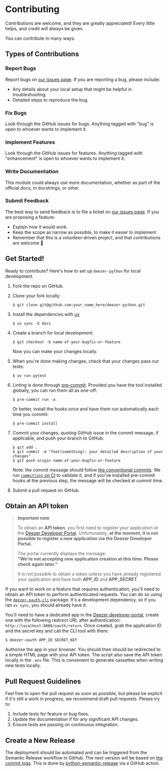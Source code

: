 # Contributing

Contributions are welcome, and they are greatly appreciated! Every little helps, and credit will always be given.

You can contribute in many ways:

## Types of Contributions

### Report Bugs

Report bugs on [our issues page][gh-issues]. If you are reporting a bug, please include:

- Any details about your local setup that might be helpful in troubleshooting.
- Detailed steps to reproduce the bug.

### Fix Bugs

Look through the GitHub issues for bugs. Anything tagged with "bug" is open to whoever wants to implement it.

### Implement Features

Look through the GitHub issues for features. Anything tagged with "enhancement" is open to whoever wants to implement it.

### Write Documentation

This module could always use more documentation, whether as part of the official docs, in docstrings, or other.

### Submit Feedback

The best way to send feedback is to file a ticket on [our issues page][gh-issues]. If you are proposing a feature:

- Explain how it would work.
- Keep the scope as narrow as possible, to make it easier to implement.
- Remember that this is a volunteer-driven project, and that contributions are welcome 🙂

## Get Started!

Ready to contribute? Here's how to set up `deezer-python` for local development.

1. Fork the repo on GitHub.

2. Clone your fork locally:

   ```shell
   $ git clone git@github.com:your_name_here/deezer-python.git
   ```

3. Install the dependencies with [uv](https://docs.astral.sh/uv/)

   ```shell
   $ uv sync -E docs
   ```

4. Create a branch for local development:

   ```shell
   $ git checkout -b name-of-your-bugfix-or-feature
   ```

   Now you can make your changes locally.

5. When you're done making changes, check that your changes pass our tests:

   ```shell
   $ uv run pytest
   ```

6. Linting is done through [pre-commit](https://pre-commit.com). Provided you have the tool installed globally, you can run them all as one-off:

   ```shell
   $ pre-commit run -a
   ```

   Or better, install the hooks once and have them run automatically each time you commit:

   ```shell
   $ pre-commit install
   ```

7. Commit your changes, quoting GitHub issue in the commit message, if applicable, and push your branch to GitHub:

   ```shell
   $ git add .
   $ git commit -m "feat(something): your detailed description of your changes"
   $ git push origin name-of-your-bugfix-or-feature
   ```

   Note: the commit message should follow [the conventional commits](https://www.conventionalcommits.org). We run [`commitlint` on CI](https://github.com/marketplace/actions/commit-linter) to validate it, and if you've installed pre-commit hooks at the previous step, the message will be checked at commit time.

8. Submit a pull request on GitHub.

## Obtain an API token

> **Important note**
>
> To obtain an **API token**, you first need to register your application at the [Deezer Developer Portal](https://developers.deezer.com/myapps). Unfortunately, **at the moment, it is not possible to register a new application via the Deezer Developer Portal.**
>
> The portal currently displays the message:  
> **"We're not accepting new application creation at this time. Please check again later."**
>
> It is not possible to obtain a token unless you have already registered your application and have both **APP_ID** and **APP_SECRET**.
 
If you want to work on a feature that requires authentication, you'll need to obtain an API token to perform authenticated requests. You can do so using the [`deezer-oauth-cli`](https://pypi.org/project/deezer-oauth-cli/) package. It's a development dependency, so if you ran `uv sync`, you should already have it.

You'll need to have a dedicated app in the [Deezer developer portal](https://developers.deezer.com/myapps), create one with the following redirect URL after authentication: `http://localhost:8080/oauth/return`. Once created, grab the application ID and the secret key and call the CLI tool with them:

```shell
$ deezer-oauth APP_ID SECRET_KEY
```

Authorise the app in your browser. You should then should be redirected to a simple HTML page with your API token. The script also save the API token locally in the `.env` file. This is convenient to generate cassettes when writing new tests locally.

## Pull Request Guidelines

Feel free to open the pull request as soon as possible, but please be explicit if it's still a work in progress, we recommend draft pull requests. Please try to:

1. Include tests for feature or bug fixes.
2. Update the documentation if for any significant API changes.
3. Ensure tests are passing on continuous integration.

## Create a New Release

The deployment should be automated and can be triggered from the Semantic Release workflow in GitHub. The next version will be based on [the commit logs](https://python-semantic-release.readthedocs.io/en/latest/commit-log-parsing.html#commit-log-parsing). This is done by [python-semantic-release](https://python-semantic-release.readthedocs.io/en/latest/index.html) via a GitHub action.

[gh-issues]: https://github.com/browniebroke/deezer-python/issues
